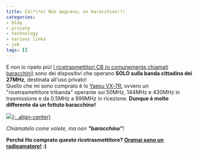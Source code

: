 ```yaml
---
title: Ca\*\*o! Non &egrave; un baracchino!!!
categories:
- blog
- private
- technology
- various links
- job
tags: []
---
```

E non lo ripeto più! [I ricetrasmettitori CB (o comunemente chiamati
baracchini)](http://it.wikipedia.org/wiki/Banda_cittadina
"http://it.wikipedia.org/wiki/Banda_cittadina" ) sono dei dispositivi che
operano **SOLO sulla banda cittadina dei 27MHz**, destinata all'uso privato!  
Quello che mi sono comprato è lo [Yaesu
VX-7R](http://www.yaesu.it/index.aspx?m=53&did=87
"http://www.yaesu.it/index.aspx?m=53&did=87" ), ovvero un "ricetrasmettitore
tribanda" operante sui 50MHz, 144MHz e 430MHz in trasmissione e da 0.5MHz a
999MHz in ricezione. **Dunque è molto differente da un fottuto baracchino!**  

[![]({{site.url}}/images/yaesu_vx-7r.jpg){: .align-center}]({{site.url}}/images/yaesu_vx-7r.jpg)

_Chiamatelo come volete, ma non **"baracchino"**!_

**Perché Ho comprato questo ricetrasmettitore? [Oramai sono un radioamatore!]({{site.url}}/2008/07/09/idoneo/ "{{site.url}}2008/07/09/idoneo/" ) :)**

